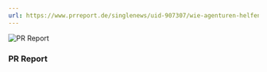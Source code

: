 ```yaml
---
url: https://www.prreport.de/singlenews/uid-907307/wie-agenturen-helfen/
---
```


![PR Report](/img/medien/pr-report.png)

### PR Report
